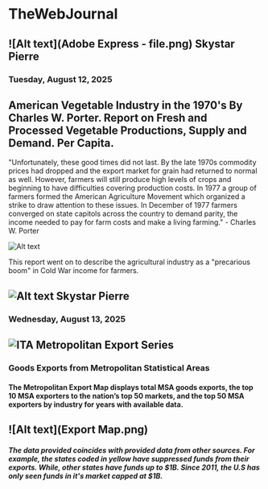 # TheWebJournal
## ![Alt text](Adobe Express - file.png) Skystar Pierre

### Tuesday, August 12, 2025

## American Vegetable Industry in the 1970's By Charles W. Porter. Report on Fresh and Processed Vegetable Productions, Supply and Demand. Per Capita.
"Unfortunately, these good times did not last. By the late 1970s commodity prices had dropped and the export market for grain had returned to normal as well. However, farmers will still produce high levels of crops and beginning to have difficulties covering production costs. In 1977 a group of farmers formed the American Agriculture Movement which organized a strike to draw attention to these issues. In December of 1977 farmers converged on state capitols across the country to demand parity, the income needed to pay for farm costs and make a living farming." - Charles W. Porter

![Alt text](https://cdn-ilbhofd.nitrocdn.com/GylVsJfULsgVDWUCFBufHmCoRzeNFaNW/assets/images/optimized/rev-a5eadd5/www.morningagclips.com/wp-content/uploads/2023/01/iiif-service_afc_afc1981005_afc1981005_gs17_afc1981005_gs17_01-full-pct_25-0-default-720x400.png)

This report went on to describe the agricultural industry as a "precarious boom" in Cold War income for farmers. 


## ![Alt text](https://media.giphy.com/media/v1.Y2lkPTc5MGI3NjExM2plaWJiY2ZoNXpyNGU5b3ZqYTBuNWl4ZHF5ajRrcWp2MXF4MnljciZlcD12MV9naWZzX3RyZW5kaW5nJmN0PWc/3o7btQDFlvGcv8PXt6/giphy.gif) Skystar Pierre

### Wednesday, August 13, 2025

## ![ITA Metropolitan Export Series](https://www.trade.gov/ita-metropolitan-export-series?anchor=content-node-t14-field-lp-region-2-1)

### Goods Exports from Metropolitan Statistical Areas
#### The Metropolitan Export Map displays total MSA goods exports, the top 10 MSA exporters to the nation’s top 50 markets, and the top 50 MSA exporters by industry for years with available data.

## ![Alt text](Export Map.png)

##### The data provided coincides with provided data from other sources. For example, the states coded in yellow have suppressed funds from their exports. While, other states have funds up to $1B. Since 2011, the U.S has only seen funds in it's market capped at $1B. 

